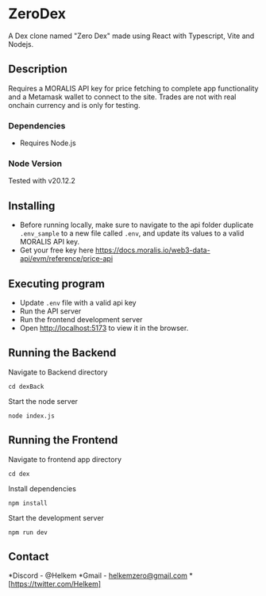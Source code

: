 # ZeroDex

A Dex clone named "Zero Dex" made using React with Typescript, Vite and Nodejs.

## Description

Requires a MORALIS API key for price fetching to complete app functionality and a Metamask wallet to connect to the site.
Trades are not with real onchain currency and is only for testing.

### Dependencies
* Requires Node.js

### Node Version
Tested with v20.12.2

## Installing
* Before running locally, make sure to navigate to the api folder duplicate `.env_sample` to a new file called `.env`, and update its values to a valid MORALIS API key.
* Get your free key here https://docs.moralis.io/web3-data-api/evm/reference/price-api
  
## Executing program
* Update `.env` file with a valid api key
* Run the API server
* Run the frontend development server
* Open [http://localhost:5173](http://localhost:5173) to view it in the browser.

## Running the Backend
  
Navigate to Backend directory  
```
cd dexBack
```
Start the node server
```
node index.js
```
## Running the Frontend 

Navigate to frontend app directory  
```
cd dex
```
Install dependencies 
```
npm install
```

Start the development server
```
npm run dev
```

## Contact
*Discord - @Helkem
*Gmail - helkemzero@gmail.com
*[https://twitter.com/Helkem]
